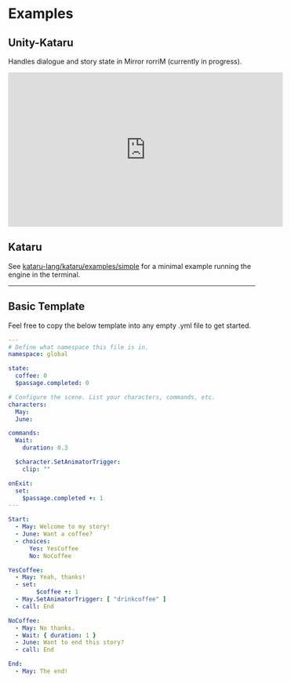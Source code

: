 # Examples <!-- {docsify-ignore-all} -->

## Unity-Kataru

Handles dialogue and story state in Mirror rorriM (currently in progress).
<iframe width="560 !important" height="315" src="https://www.youtube.com/embed/WRydvrfUo7c" title="YouTube video player" frameborder="0" allow="accelerometer; autoplay; clipboard-write; encrypted-media; gyroscope; picture-in-picture" allowfullscreen></iframe>

## Kataru

See [kataru-lang/kataru/examples/simple]([./examples/simple](https://github.com/kataru-lang/kataru/tree/main/examples/simple)) for a minimal example running the engine in the terminal.


---

## Basic Template

Feel free to copy the below template into any empty .yml file to get started.

```yml
---
# Define what namespace this file is in.
namespace: global

state: 
  coffee: 0
  $passage.completed: 0

# Configure the scene. List your characters, commands, etc.
characters:
  May:
  June: 

commands:
  Wait:
    duration: 0.3

  $character.SetAnimatorTrigger:
    clip: ""

onExit:
  set:
    $passage.completed +: 1
---

Start:
  - May: Welcome to my story!
  - June: Want a coffee?
  - choices:
      Yes: YesCoffee
      No: NoCoffee

YesCoffee:
  - May: Yeah, thanks!
  - set:
        $coffee +: 1
  - May.SetAnimatorTrigger: [ "drinkcoffee" ]
  - call: End

NoCoffee:
  - May: No thanks.
  - Wait: { duration: 1 }
  - June: Want to end this story?
  - call: End

End:
  - May: The end!
```